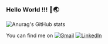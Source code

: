 ### Hello World !!! 👋🌏

<!--
**ShrutiSolani/ShrutiSolani** is a ✨ _special_ ✨ repository because its `README.md` (this file) appears on your GitHub profile.

Here are some ideas to get you started:

- 🔭 I’m currently working on ...
- 🌱 I’m currently learning ...
- 👯 I’m looking to collaborate on ...
- 🤔 I’m looking for help with ...
- 💬 Ask me about ...
- 📫 How to reach me: ...
- 😄 Pronouns: ...
- ⚡ Fun fact: ...
-->
![Anurag's GitHub stats](https://github-readme-stats.vercel.app/api?username=ShrutiSolani&show_icons=true&theme=algolia&count_private=true)

<!-- [![Top Langs](https://github-readme-stats.vercel.app/api/top-langs/?username=anuraghazra&layout=compact)](https://github.com/anuraghazra/github-readme-stats) -->


<!-- Actual text -->

You can find me on
<a href = "mailto:shrutiusolani@gmail.com"><img alt="Gmail" src="https://img.shields.io/badge/Gmail-D14836?style=for-the-badge&logo=gmail&logoColor=white" /></a>
<a href = "http://www.linkedin.com/in/shruti-solani"><img alt="LinkedIn" src="https://img.shields.io/badge/linkedin-%230077B5.svg?style=for-the-badge&logo=linkedin&logoColor=white"/></a>
<!-- <a href="https://www.hackerrank.com/shrutiusolani"><img alt="HackerRank" src="https://img.shields.io/badge/-Hackerrank-2EC866?style=for-the-badge&logo=HackerRank&logoColor=white"/></a> -->
<!-- Icons -->
[2.2]: https://raw.githubusercontent.com/MartinHeinz/MartinHeinz/master/linkedin-3-16.png (LinkedIn icon without padding)
<!-- 
<!-- Links to your social media accounts -->
<!-- [2]: https://www.linkedin.com/in/shruti-solani/ -->

<!-- HTML5 -->
<!-- <img alt="HTML5" src="https://img.shields.io/badge/html5-%23E34F26.svg?style=for-the-badge&logo=html5&logoColor=white"/> -->

<!-- CSS3 -->
<!-- <img alt="CSS3" src="https://img.shields.io/badge/css3-%231572B6.svg?style=for-the-badge&logo=css3&logoColor=white"/> -->
<!-- <img alt="JavaScript" src="https://img.shields.io/badge/javascript-%23323330.svg?style=for-the-badge&logo=javascript&logoColor=%23F7DF1E"/> -->
<!-- <img alt="PHP" src="https://img.shields.io/badge/php-%23777BB4.svg?style=for-the-badge&logo=php&logoColor=white"/> -->
<!-- <img alt="Bootstrap" src="https://img.shields.io/badge/bootstrap-%23563D7C.svg?style=for-the-badge&logo=bootstrap&logoColor=white"/> -->
<!-- <img alt="Python" src="https://img.shields.io/badge/python-%2314354C.svg?style=for-the-badge&logo=python&logoColor=white"/> -->
<!-- <img alt="Django" src="https://img.shields.io/badge/django-%23092E20.svg?style=for-the-badge&logo=django&logoColor=white"/> -->
<!-- <img alt="Flask" src="https://img.shields.io/badge/flask-%23000.svg?style=for-the-badge&logo=flask&logoColor=white"/> -->
<!-- <img alt="Java" src="https://img.shields.io/badge/java-%23ED8B00.svg?style=for-the-badge&logo=java&logoColor=white"/> -->
<!-- <img alt="MySQL" src="https://img.shields.io/badge/mysql-%2300f.svg?style=for-the-badge&logo=mysql&logoColor=white"/> -->
<!-- <img alt="Pandas" src="https://img.shields.io/badge/pandas-%23150458.svg?style=for-the-badge&logo=pandas&logoColor=white" /> -->
<!-- <img alt="NumPy" src="https://img.shields.io/badge/numpy-%23013243.svg?style=for-the-badge&logo=numpy&logoColor=white" /> -->
<!--  React -->
<!-- <img alt="React" src="https://img.shields.io/badge/react-%2320232a.svg?style=for-the-badge&logo=react&logoColor=%2361DAFB"/> -->
<!-- <img alt="Git" src="https://img.shields.io/badge/git-%23F05033.svg?style=for-the-badge&logo=git&logoColor=white"/> -->
<!-- <img alt="GitHub" src="https://img.shields.io/badge/github-%23121011.svg?style=for-the-badge&logo=github&logoColor=white"/> -->



